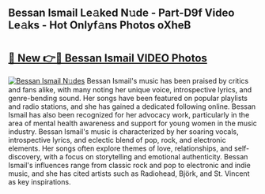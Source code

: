 ## Bessan Ismail Le𝚊ked N𝚞de - Part-D9f Video Le𝚊ks - Hot Onlyf𝚊ns Photos oXheB

# <h2><a href="http://ac21639.deff.icu/?id=Bessan+Ismail">🔗 New 👉🔴 Bessan Ismail VIDEO Photos</a></h2>

[![Bessan Ismail N𝚞des](https://i.imgur.com/rIISA9y.gif)](http://ac21639.deff.icu/?id=Bessan+Ismail)
Bessan Ismail's music has been praised by critics and fans alike, with many noting her unique voice, introspective lyrics, and genre-bending sound. Her songs have been featured on popular playlists and radio stations, and she has gained a dedicated following online. Bessan Ismail has also been recognized for her advocacy work, particularly in the area of mental health awareness and support for young women in the music industry. Bessan Ismail's music is characterized by her soaring vocals, introspective lyrics, and eclectic blend of pop, rock, and electronic elements. Her songs often explore themes of love, relationships, and self-discovery, with a focus on storytelling and emotional authenticity. Bessan Ismail's influences range from classic rock and pop to electronic and indie music, and she has cited artists such as Radiohead, Björk, and St. Vincent as key inspirations.
